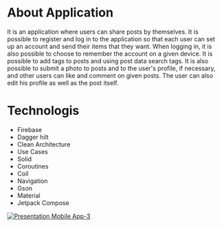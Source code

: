 # About Application

It is an application where users can share posts by themselves. It is possible to register and log in to the application so that each user can set up an account and send their items that they want. When logging in, it is also possible to choose to remember the account on a given device. It is possible to add tags to posts and using post data search tags. It is also possible to submit a photo to posts and to the user's profile, if necessary, and other users can like and comment on given posts. The user can also edit his profile as well as the post itself.

# Technologis
- Firebase
- Dagger hilt
- Clean Architecture
- Use Cases
- Solid
- Coroutines
- Coil
- Navigation
- Gson
- Material
- Jetpack Compose 

<a href = "https://youtu.be/zCZkTk1GHEg">![Presentation Mobile App-3](https://github.com/Andruszkiewicz-Artur/Blog-App/assets/74057518/a0d01fd9-139d-44a2-9556-d28bc4b0a52e)</a>
